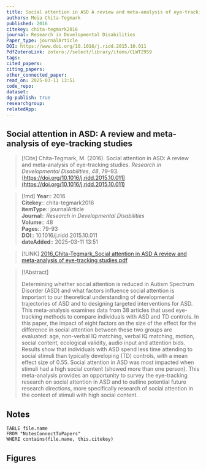 ```yaml
---
title: Social attention in ASD A review and meta-analysis of eye-tracking studies 
authors: Meia Chita-Tegmark
published: 2016 
citekey: chita-tegmark2016
journal: Research in Developmental Disabilities
Paper_type: journalArticle
DOI: https://www.doi.org/10.1016/j.ridd.2015.10.011
PdfZoteroLink: zotero://select/library/items/CLWTZ9S9 
tags: 
cited_papers: 
citing_papers: 
other_connected_paper: 
read_on: 2025-03-11 13:51
code_repo: 
dataset: 
dg-publish: true
researchgroup: 
relatedApp:
---
```


## Social attention in ASD: A review and meta-analysis of eye-tracking studies

> [!Cite]
> Chita-Tegmark, M. (2016). Social attention in ASD: A review and meta-analysis of eye-tracking studies. _Research in Developmental Disabilities_, _48_, 79–93. [https://doi.org/10.1016/j.ridd.2015.10.011](https://doi.org/10.1016/j.ridd.2015.10.011)


>[!md]
> **Year**:: 2016   
> **Citekey**:: chita-tegmark2016  
> **itemType**:: journalArticle  
> **Journal**:: *Research in Developmental Disabilities*  
> **Volume**:: 48   
> **Pages**:: 79-93  
> **DOI**:: 10.1016/j.ridd.2015.10.011    
> **dateAdded**:: 2025-03-11 13:51

> [!LINK] 
> [2016_Chita-Tegmark_Social attention in ASD A review and meta-analysis of eye-tracking studies.pdf](zotero://select/library/items/N8AMTWY9)

> [!Abstract]
>
> Determining whether social attention is reduced in Autism Spectrum Disorder (ASD) and what factors influence social attention is important to our theoretical understanding of developmental trajectories of ASD and to designing targeted interventions for ASD. This meta-analysis examines data from 38 articles that used eye-tracking methods to compare individuals with ASD and TD controls. In this paper, the impact of eight factors on the size of the effect for the difference in social attention between these two groups are evaluated: age, non-verbal IQ matching, verbal IQ matching, motion, social content, ecological validity, audio input and attention bids. Results show that individuals with ASD spend less time attending to social stimuli than typically developing (TD) controls, with a mean effect size of 0.55. Social attention in ASD was most impacted when stimuli had a high social content (showed more than one person). This meta-analysis provides an opportunity to survey the eye-tracking research on social attention in ASD and to outline potential future research directions, more specifically research of social attention in the context of stimuli with high social content.
>.
> 


## Notes

```dataview 
TABLE file.name 
FROM "NotesConnectToPapers" 
WHERE contains(file.name, this.citekey)
```



## Figures

